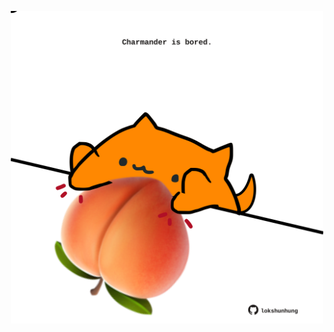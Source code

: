 <!-- built at 03/01/2025, 20:00:38 UTC -->
<p align="center">
  <img width="500" height="500" src="./ReadmeImage.svg">
</p>
